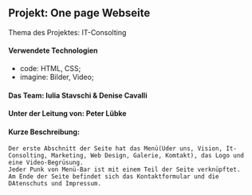 <h2>Projekt: One page Webseite</h2>

Thema des Projektes: IT-Consolting

#### Verwendete Technologien
  - code: HTML, CSS;
  - imagine: Bilder, Video;

#### Das Team: Iulia Stavschi & Denise Cavalli

#### Unter der Leitung von: Peter Lübke 

#### Kurze Beschreibung:
    Der erste Abschnitt der Seite hat das Menü(Üder uns, Vision, It-Consolting, Marketing, Web Design, Galerie, Komtakt), das Logo und eine Video-Begrüsung. 
    Jeder Punk von Menü-Bar ist mit einem Teil der Seite verknüpftet. 
    Am Ende der Seite befindet sich das Kontaktformular und die DAtenschuts und Impressum.

   



